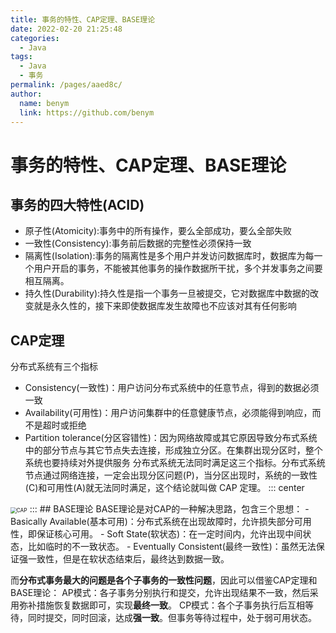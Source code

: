 ```yaml
---
title: 事务的特性、CAP定理、BASE理论
date: 2022-02-20 21:25:48
categories: 
  - Java
tags: 
  - Java
  - 事务
permalink: /pages/aaed8c/
author: 
  name: benym
  link: https://github.com/benym
---
```


# 事务的特性、CAP定理、BASE理论

## 事务的四大特性(ACID)
 - 原子性(Atomicity):事务中的所有操作，要么全部成功，要么全部失败
 - 一致性(Consistency):事务前后数据的完整性必须保持一致
 - 隔离性(Isolation):事务的隔离性是多个用户并发访问数据库时，数据库为每一个用户开启的事务，不能被其他事务的操作数据所干扰，多个并发事务之间要相互隔离。
 - 持久性(Durability):持久性是指一个事务一旦被提交，它对数据库中数据的改变就是永久性的，接下来即使数据库发生故障也不应该对其有任何影响
## CAP定理
分布式系统有三个指标
 - Consistency(一致性)：用户访问分布式系统中的任意节点，得到的数据必须一致
 - Availability(可用性)：用户访问集群中的任意健康节点，必须能得到响应，而不是超时或拒绝
 - Partition tolerance(分区容错性)：因为网络故障或其它原因导致分布式系统中的部分节点与其它节点失去连接，形成独立分区。在集群出现分区时，整个系统也要持续对外提供服务
分布式系统无法同时满足这三个指标。分布式系统节点通过网络连接，一定会出现分区问题(P)，当分区出现时，系统的一致性(C)和可用性(A)就无法同时满足，这个结论就叫做 CAP 定理。
::: center
<img src="https://image-1-1257237419.cos.ap-chongqing.myqcloud.com/img/CAP.png" alt="CAP" style="zoom:60%;" />
:::
## BASE理论
BASE理论是对CAP的一种解决思路，包含三个思想：
 - Basically Available(基本可用)：分布式系统在出现故障时，允许损失部分可用性，即保证核心可用。
 - Soft State(软状态)：在一定时间内，允许出现中间状态，比如临时的不一致状态。
 - Eventually Consistent(最终一致性)：虽然无法保证强一致性，但是在软状态结束后，最终达到数据一致。

而**分布式事务最大的问题是各个子事务的一致性问题**，因此可以借鉴CAP定理和BASE理论：
AP模式：各子事务分别执行和提交，允许出现结果不一致，然后采用弥补措施恢复数据即可，实现**最终一致**。
CP模式：各个子事务执行后互相等待，同时提交，同时回滚，达成**强一致**。但事务等待过程中，处于弱可用状态。
